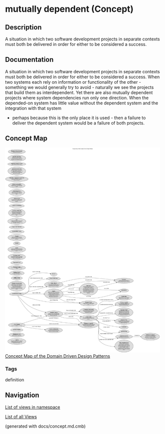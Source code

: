 # mutually dependent (Concept)
## Description
A situation in which two software development projects in separate contexts
must both be delivered in order for either to be considered a success.

## Documentation
A situation in which two software development projects in separate contexts
must both be delivered in order for either to be considered a success.
When two systems each rely on information or functionality of the other - something
we would generally try to avoid - naturally we see the projects that build them
as interdependent. Yet there are also mutually dependent projects where system
dependencies run only one direction. When the depended-on system has little
value without the dependent system and the integration with that system
- perhaps because this is the only place it is used -  then a failure to
deliver the dependent system would be a failure of both projects.

## Concept Map
![Concept Map of the Domain Driven Design Patterns](../../software-development/domain-driven-design/concept-view.png)
[Concept Map of the Domain Driven Design Patterns](../../software-development/domain-driven-design/concept-view.md)

### Tags
definition


## Navigation
[List of views in namespace](./views-in-namespace.md)

[List of all Views](../../views.md)

(generated with docs/concept.md.cmb)
